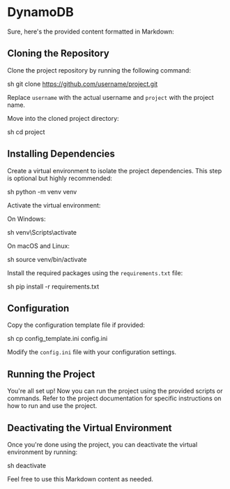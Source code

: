 # DynamoDB

Sure, here's the provided content formatted in Markdown:

## Cloning the Repository

Clone the project repository by running the following command:

sh
git clone https://github.com/username/project.git


Replace `username` with the actual username and `project` with the project name.

Move into the cloned project directory:

sh
cd project


## Installing Dependencies

Create a virtual environment to isolate the project dependencies. This step is optional but highly recommended:

sh
python -m venv venv


Activate the virtual environment:

On Windows:

sh
venv\Scripts\activate


On macOS and Linux:

sh
source venv/bin/activate


Install the required packages using the `requirements.txt` file:

sh
pip install -r requirements.txt


## Configuration

Copy the configuration template file if provided:

sh
cp config_template.ini config.ini


Modify the `config.ini` file with your configuration settings.

## Running the Project

You're all set up! Now you can run the project using the provided scripts or commands. Refer to the project documentation for specific instructions on how to run and use the project.

## Deactivating the Virtual Environment

Once you're done using the project, you can deactivate the virtual environment by running:

sh
deactivate


Feel free to use this Markdown content as needed.

